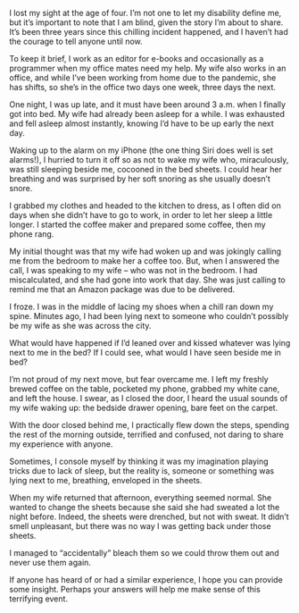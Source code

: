 

I lost my sight at the age of four. I’m not one to let my disability define me, but it’s important to note that I am blind, given the story I’m about to share. It’s been three years since this chilling incident happened, and I haven’t had the courage to tell anyone until now.

To keep it brief, I work as an editor for e-books and occasionally as a programmer when my office mates need my help. My wife also works in an office, and while I’ve been working from home due to the pandemic, she has shifts, so she’s in the office two days one week, three days the next.

One night, I was up late, and it must have been around 3 a.m. when I finally got into bed. My wife had already been asleep for a while. I was exhausted and fell asleep almost instantly, knowing I’d have to be up early the next day.

Waking up to the alarm on my iPhone (the one thing Siri does well is set alarms!), I hurried to turn it off so as not to wake my wife who, miraculously, was still sleeping beside me, cocooned in the bed sheets. I could hear her breathing and was surprised by her soft snoring as she usually doesn’t snore.

I grabbed my clothes and headed to the kitchen to dress, as I often did on days when she didn’t have to go to work, in order to let her sleep a little longer. I started the coffee maker and prepared some coffee, then my phone rang.

My initial thought was that my wife had woken up and was jokingly calling me from the bedroom to make her a coffee too. But, when I answered the call, I was speaking to my wife – who was not in the bedroom. I had miscalculated, and she had gone into work that day. She was just calling to remind me that an Amazon package was due to be delivered.

I froze. I was in the middle of lacing my shoes when a chill ran down my spine. Minutes ago, I had been lying next to someone who couldn’t possibly be my wife as she was across the city.

What would have happened if I’d leaned over and kissed whatever was lying next to me in the bed? If I could see, what would I have seen beside me in bed?

I’m not proud of my next move, but fear overcame me. I left my freshly brewed coffee on the table, pocketed my phone, grabbed my white cane, and left the house. I swear, as I closed the door, I heard the usual sounds of my wife waking up: the bedside drawer opening, bare feet on the carpet.

With the door closed behind me, I practically flew down the steps, spending the rest of the morning outside, terrified and confused, not daring to share my experience with anyone.

Sometimes, I console myself by thinking it was my imagination playing tricks due to lack of sleep, but the reality is, someone or something was lying next to me, breathing, enveloped in the sheets.

When my wife returned that afternoon, everything seemed normal. She wanted to change the sheets because she said she had sweated a lot the night before. Indeed, the sheets were drenched, but not with sweat. It didn’t smell unpleasant, but there was no way I was getting back under those sheets.

I managed to “accidentally” bleach them so we could throw them out and never use them again.

If anyone has heard of or had a similar experience, I hope you can provide some insight. Perhaps your answers will help me make sense of this terrifying event.
